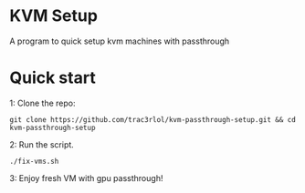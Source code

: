# KVM Setup
A program to quick setup kvm machines with passthrough
# Quick start
1: Clone the repo:
```
git clone https://github.com/trac3rlol/kvm-passthrough-setup.git && cd kvm-passthrough-setup
```
2: Run the script.
```
./fix-vms.sh
```
3: Enjoy fresh VM with gpu passthrough!

